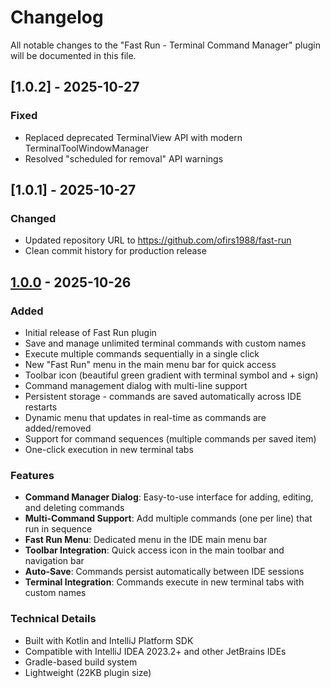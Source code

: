 # Changelog

All notable changes to the "Fast Run - Terminal Command Manager" plugin will be documented in this file.

## [1.0.2] - 2025-10-27

### Fixed
- Replaced deprecated TerminalView API with modern TerminalToolWindowManager
- Resolved "scheduled for removal" API warnings

## [1.0.1] - 2025-10-27

### Changed
- Updated repository URL to https://github.com/ofirs1988/fast-run
- Clean commit history for production release

## [1.0.0] - 2025-10-26

### Added
- Initial release of Fast Run plugin
- Save and manage unlimited terminal commands with custom names
- Execute multiple commands sequentially in a single click
- New "Fast Run" menu in the main menu bar for quick access
- Toolbar icon (beautiful green gradient with terminal symbol and + sign)
- Command management dialog with multi-line support
- Persistent storage - commands are saved automatically across IDE restarts
- Dynamic menu that updates in real-time as commands are added/removed
- Support for command sequences (multiple commands per saved item)
- One-click execution in new terminal tabs

### Features
- **Command Manager Dialog**: Easy-to-use interface for adding, editing, and deleting commands
- **Multi-Command Support**: Add multiple commands (one per line) that run in sequence
- **Fast Run Menu**: Dedicated menu in the IDE main menu bar
- **Toolbar Integration**: Quick access icon in the main toolbar and navigation bar
- **Auto-Save**: Commands persist automatically between IDE sessions
- **Terminal Integration**: Commands execute in new terminal tabs with custom names

### Technical Details
- Built with Kotlin and IntelliJ Platform SDK
- Compatible with IntelliJ IDEA 2023.2+ and other JetBrains IDEs
- Gradle-based build system
- Lightweight (22KB plugin size)

[1.0.0]: https://github.com/ofirs1988/fast-run/releases/tag/v1.0.0
